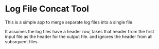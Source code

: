# Log File Concat Tool

This is a simple app to merge separate log files into a single file.

It assumes the log files have a header row, takes that header from the first input file as the header for the output file. and ignores the header from all subsrquent files.